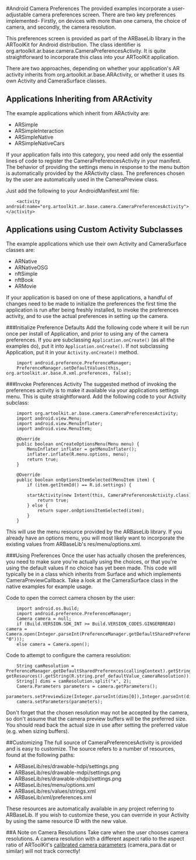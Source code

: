 #Android Camera Preferences
The provided examples incorporate a user-adjustable camera preferences screen. There are two key preferences implemented- Firstly, on devices with more than one camera, the choice of camera, and secondly, the camera resolution.

This preferences screen is provided as part of the ARBaseLib library in the ARToolKit for Android distribution. The class identifier is org.artoolkit.ar.base.camera.CameraPreferencesActivity. It is quite straightforward to incorporate this class into your ARToolKit application.

There are two approaches, depending on whether your application's AR activity inherits from org.artoolkit.ar.base.ARActivity, or whether it uses its own Activity and CameraSurface classes.

## Applications Inheriting from ARActivity
The example applications which inherit from ARActivity are:

-  ARSimple
-  ARSimpleInteraction
-  ARSimpleNative
-  ARSimpleNativeCars

If your application falls into this category, you need add only the essential lines of code to register the CameraPreferencesActivity in your manifest. The behavior of providing the settings menu in response to the menu button is automatically provided by the ARActivity class. The preferences chosen by the user are automatically used in the CameraPreview class.

Just add the following to your AndroidManifest.xml file:
```
    <activity android:name="org.artoolkit.ar.base.camera.CameraPreferencesActivity"></activity>
```

## Applications using Custom Activity Subclasses
The example applications which use their own Activity and CameraSurface classes are:

- ARNative
- ARNativeOSG
- nftSimple
- nftBook
- ARMovie

If your application is based on one of these applications, a handful of changes need to be made to initialize the preferences the first time the application is run after being freshly installed, to invoke the preferences activity, and to use the actual preferences in setting up the camera.

###Initialize Preference Defaults
Add the following code where it will be run once per install of Application, and prior to using any of the camera preferences. If you are subclassing `Application.onCreate()` (as all the examples do), put it into `Application.onCreate()`. If not subclassing Application, put it in your `Activity.onCreate()` method.
```
    import android.preference.PreferenceManager;
    PreferenceManager.setDefaultValues(this, org.artoolkit.ar.base.R.xml.preferences, false);
```

###Invoke Preferences Activity
The suggested method of invoking the preferences activity is to make it available via your applications settings menu. This is quite straightforward. Add the following code to your Activity subclass:
```
    import org.artoolkit.ar.base.camera.CameraPreferencesActivity;
    import android.view.Menu;
    import android.view.MenuInflater;
    import android.view.MenuItem;

    @Override
    public boolean onCreateOptionsMenu(Menu menu) {
        MenuInflater inflater = getMenuInflater();
        inflater.inflate(R.menu.options, menu);
        return true;
    }

    @Override
    public boolean onOptionsItemSelected(MenuItem item) {
        if (item.getItemId() == R.id.settings) {
            startActivity(new Intent(this, CameraPreferencesActivity.class));
            return true;
        } else {
            return super.onOptionsItemSelected(item);
        }
    }
```

This will use the menu resource provided by the ARBaseLib library. If you already have an options menu, you will most likely want to incorporate the existing values from ARBaseLib's res/menu/options.xml.

###Using Preferences
Once the user has actually chosen the preferences, you need to make sure you're actually using the choices, or that you're using the default values if no choice has yet been made. This code will typically be in a class which inherits from Surface and which implements CameraPreviewCallback. Take a look at the CameraSurface class in the native examples for example usage.

Code to open the correct camera chosen by the user:
```
    import android.os.Build;
    import android.preference.PreferenceManager;
    Camera camera = null;
    if (Build.VERSION.SDK_INT >= Build.VERSION_CODES.GINGERBREAD) camera = Camera.open(Integer.parseInt(PreferenceManager.getDefaultSharedPreferences(callingContext).getString("pref_cameraIndex", "0")));
    else camera = Camera.open();
```

Code to attempt to configure the camera resolution:
```
    String camResolution = PreferenceManager.getDefaultSharedPreferences(callingContext).getString("pref_cameraResolution", getResources().getString(R.string.pref_defaultValue_cameraResolution));
    String[] dims = camResolution.split("x", 2);
    Camera.Parameters parameters = camera.getParameters();
    parameters.setPreviewSize(Integer.parseInt(dims[0]),Integer.parseInt(dims[1]));
    camera.setParameters(parameters);
```

Don't forget that the chosen resolution may not be accepted by the camera, so don't assume that the camera preview buffers will be the preferred size. You should read back the actual size in use after setting the preferred value (e.g. when sizing buffers).

##Customizing
The full source of CameraPreferencesActivity is provided and is easy to customize. The source refers to a number of resources, found at the following paths:

- ARBaseLib/res/drawable-hdpi/settings.png
- ARBaseLib/res/drawable-mdpi/settings.png
- ARBaseLib/res/drawable-xhdpi/settings.png
- ARBaseLib/res/menu/options.xml
- ARBaseLib/res/values/strings.xml
- ARBaseLib/xml/preferences.xml

These resources are automatically available in any project referring to ARBaseLib. If you wish to customize these, you can override in your Activity by using the same resource ID with the new value.

##A Note on Camera Resolutions
Take care when the user chooses camera resolutions. A camera resolution with a different aspect ratio to the aspect ratio of ARToolKit's [calibrated camera parameters][config_camera_calibration] (camera_para.dat or similar) will not track correctly!

[config_camera_calibration]: ../2_Configuration/config_camera_calibration.md
